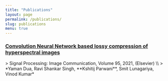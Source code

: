 ```yaml
---
title: "Publications"
layout: page 
permalink: /publications/
slug: publications
menu: true
---
```

<h3><a href = "https://doi.org/10.1016/j.image.2021.116255" target="_blank" rel="noopener noreferrer">Convolution Neural Network based lossy compression of hyperspectral images</a></h3>
> Signal Processing: Image Communication, Volume 95, 2021, (Elsevier) \\
> *Yaman Dua, Ravi Shankar Singh, **Kshitij Parwani**, Smit Lunagariya, Vinod Kumar*